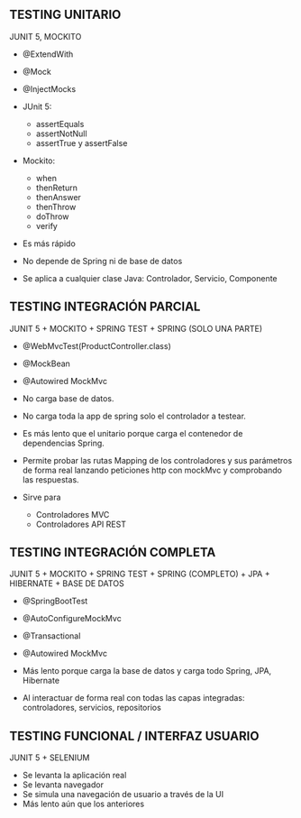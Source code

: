 

## TESTING UNITARIO

JUNIT 5, MOCKITO

* @ExtendWith
* @Mock
* @InjectMocks
* JUnit 5:
  * assertEquals
  * assertNotNull
  * assertTrue y assertFalse
* Mockito:
  * when
  * thenReturn
  * thenAnswer
  * thenThrow
  * doThrow
  * verify

* Es más rápido
* No depende de Spring ni de base de datos
* Se aplica a cualquier clase Java: Controlador, Servicio, Componente

## TESTING INTEGRACIÓN PARCIAL

JUNIT 5 + MOCKITO + SPRING TEST + SPRING (SOLO UNA PARTE)

* @WebMvcTest(ProductController.class)
* @MockBean
* @Autowired MockMvc

* No carga base de datos. 
* No carga toda la app de spring solo el controlador a testear.
* Es más lento que el unitario porque carga el contenedor de dependencias Spring.
* Permite probar las rutas Mapping de los controladores y sus parámetros de forma real lanzando peticiones http con mockMvc y comprobando las respuestas.

* Sirve para
  * Controladores MVC
  * Controladores API REST

## TESTING INTEGRACIÓN COMPLETA

JUNIT 5 + MOCKITO + SPRING TEST + SPRING (COMPLETO) + JPA + HIBERNATE + BASE DE DATOS

* @SpringBootTest
* @AutoConfigureMockMvc
* @Transactional
* @Autowired MockMvc

* Más lento porque carga la base de datos y carga todo Spring, JPA, Hibernate
* Al interactuar de forma real con todas las capas integradas: controladores, servicios, repositorios


## TESTING FUNCIONAL / INTERFAZ USUARIO

JUNIT 5 + SELENIUM

* Se levanta la aplicación real
* Se levanta navegador
* Se simula una navegación de usuario a través de la UI
* Más lento aún que los anteriores